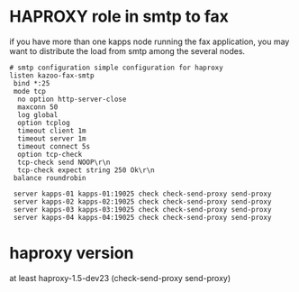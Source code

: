 
# HAPROXY role in smtp to fax
if you have more than one kapps node running the fax application, you may want to distribute the load from smtp among the several nodes.

```
# smtp configuration simple configuration for haproxy
listen kazoo-fax-smtp
 bind *:25
 mode tcp
  no option http-server-close
  maxconn 50
  log global
  option tcplog
  timeout client 1m
  timeout server 1m
  timeout connect 5s
  option tcp-check
  tcp-check send NOOP\r\n
  tcp-check expect string 250 Ok\r\n
 balance roundrobin

 server kapps-01 kapps-01:19025 check check-send-proxy send-proxy
 server kapps-02 kapps-02:19025 check check-send-proxy send-proxy
 server kapps-03 kapps-03:19025 check check-send-proxy send-proxy
 server kapps-04 kapps-04:19025 check check-send-proxy send-proxy
```
# haproxy version
at least haproxy-1.5-dev23 (check-send-proxy send-proxy)
